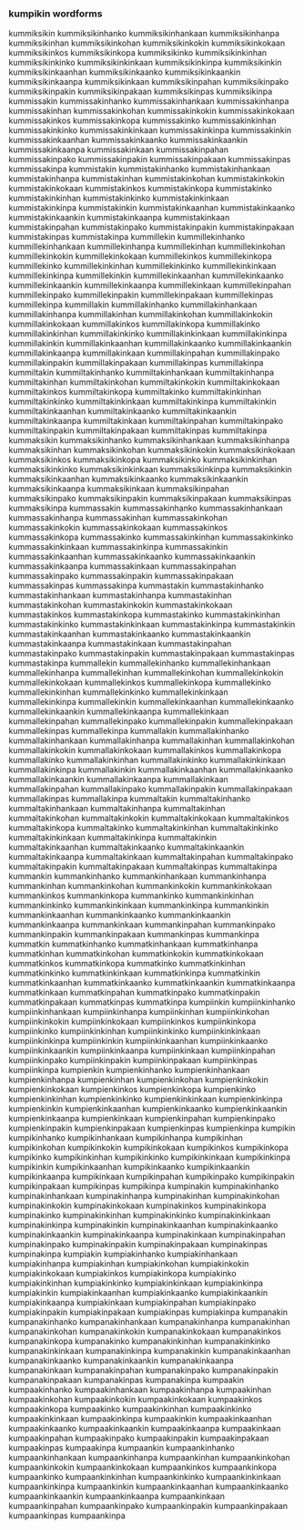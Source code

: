 
### kumpikin wordforms

kummiksikin
kummiksikinhanko
kummiksikinhankaan
kummiksikinhanpa
kummiksikinhan
kummiksikinkohan
kummiksikinkokin
kummiksikinkokaan
kummiksikinkos
kummiksikinkopa
kummiksikinko
kummiksikinkinhan
kummiksikinkinko
kummiksikinkinkaan
kummiksikinkinpa
kummiksikinkin
kummiksikinkaanhan
kummiksikinkaanko
kummiksikinkaankin
kummiksikinkaanpa
kummiksikinkaan
kummiksikinpahan
kummiksikinpako
kummiksikinpakin
kummiksikinpakaan
kummiksikinpas
kummiksikinpa
kummissakin
kummissakinhanko
kummissakinhankaan
kummissakinhanpa
kummissakinhan
kummissakinkohan
kummissakinkokin
kummissakinkokaan
kummissakinkos
kummissakinkopa
kummissakinko
kummissakinkinhan
kummissakinkinko
kummissakinkinkaan
kummissakinkinpa
kummissakinkin
kummissakinkaanhan
kummissakinkaanko
kummissakinkaankin
kummissakinkaanpa
kummissakinkaan
kummissakinpahan
kummissakinpako
kummissakinpakin
kummissakinpakaan
kummissakinpas
kummissakinpa
kummistakin
kummistakinhanko
kummistakinhankaan
kummistakinhanpa
kummistakinhan
kummistakinkohan
kummistakinkokin
kummistakinkokaan
kummistakinkos
kummistakinkopa
kummistakinko
kummistakinkinhan
kummistakinkinko
kummistakinkinkaan
kummistakinkinpa
kummistakinkin
kummistakinkaanhan
kummistakinkaanko
kummistakinkaankin
kummistakinkaanpa
kummistakinkaan
kummistakinpahan
kummistakinpako
kummistakinpakin
kummistakinpakaan
kummistakinpas
kummistakinpa
kummillekin
kummillekinhanko
kummillekinhankaan
kummillekinhanpa
kummillekinhan
kummillekinkohan
kummillekinkokin
kummillekinkokaan
kummillekinkos
kummillekinkopa
kummillekinko
kummillekinkinhan
kummillekinkinko
kummillekinkinkaan
kummillekinkinpa
kummillekinkin
kummillekinkaanhan
kummillekinkaanko
kummillekinkaankin
kummillekinkaanpa
kummillekinkaan
kummillekinpahan
kummillekinpako
kummillekinpakin
kummillekinpakaan
kummillekinpas
kummillekinpa
kummillakin
kummillakinhanko
kummillakinhankaan
kummillakinhanpa
kummillakinhan
kummillakinkohan
kummillakinkokin
kummillakinkokaan
kummillakinkos
kummillakinkopa
kummillakinko
kummillakinkinhan
kummillakinkinko
kummillakinkinkaan
kummillakinkinpa
kummillakinkin
kummillakinkaanhan
kummillakinkaanko
kummillakinkaankin
kummillakinkaanpa
kummillakinkaan
kummillakinpahan
kummillakinpako
kummillakinpakin
kummillakinpakaan
kummillakinpas
kummillakinpa
kummiltakin
kummiltakinhanko
kummiltakinhankaan
kummiltakinhanpa
kummiltakinhan
kummiltakinkohan
kummiltakinkokin
kummiltakinkokaan
kummiltakinkos
kummiltakinkopa
kummiltakinko
kummiltakinkinhan
kummiltakinkinko
kummiltakinkinkaan
kummiltakinkinpa
kummiltakinkin
kummiltakinkaanhan
kummiltakinkaanko
kummiltakinkaankin
kummiltakinkaanpa
kummiltakinkaan
kummiltakinpahan
kummiltakinpako
kummiltakinpakin
kummiltakinpakaan
kummiltakinpas
kummiltakinpa
kummaksikin
kummaksikinhanko
kummaksikinhankaan
kummaksikinhanpa
kummaksikinhan
kummaksikinkohan
kummaksikinkokin
kummaksikinkokaan
kummaksikinkos
kummaksikinkopa
kummaksikinko
kummaksikinkinhan
kummaksikinkinko
kummaksikinkinkaan
kummaksikinkinpa
kummaksikinkin
kummaksikinkaanhan
kummaksikinkaanko
kummaksikinkaankin
kummaksikinkaanpa
kummaksikinkaan
kummaksikinpahan
kummaksikinpako
kummaksikinpakin
kummaksikinpakaan
kummaksikinpas
kummaksikinpa
kummassakin
kummassakinhanko
kummassakinhankaan
kummassakinhanpa
kummassakinhan
kummassakinkohan
kummassakinkokin
kummassakinkokaan
kummassakinkos
kummassakinkopa
kummassakinko
kummassakinkinhan
kummassakinkinko
kummassakinkinkaan
kummassakinkinpa
kummassakinkin
kummassakinkaanhan
kummassakinkaanko
kummassakinkaankin
kummassakinkaanpa
kummassakinkaan
kummassakinpahan
kummassakinpako
kummassakinpakin
kummassakinpakaan
kummassakinpas
kummassakinpa
kummastakin
kummastakinhanko
kummastakinhankaan
kummastakinhanpa
kummastakinhan
kummastakinkohan
kummastakinkokin
kummastakinkokaan
kummastakinkos
kummastakinkopa
kummastakinko
kummastakinkinhan
kummastakinkinko
kummastakinkinkaan
kummastakinkinpa
kummastakinkin
kummastakinkaanhan
kummastakinkaanko
kummastakinkaankin
kummastakinkaanpa
kummastakinkaan
kummastakinpahan
kummastakinpako
kummastakinpakin
kummastakinpakaan
kummastakinpas
kummastakinpa
kummallekin
kummallekinhanko
kummallekinhankaan
kummallekinhanpa
kummallekinhan
kummallekinkohan
kummallekinkokin
kummallekinkokaan
kummallekinkos
kummallekinkopa
kummallekinko
kummallekinkinhan
kummallekinkinko
kummallekinkinkaan
kummallekinkinpa
kummallekinkin
kummallekinkaanhan
kummallekinkaanko
kummallekinkaankin
kummallekinkaanpa
kummallekinkaan
kummallekinpahan
kummallekinpako
kummallekinpakin
kummallekinpakaan
kummallekinpas
kummallekinpa
kummallakin
kummallakinhanko
kummallakinhankaan
kummallakinhanpa
kummallakinhan
kummallakinkohan
kummallakinkokin
kummallakinkokaan
kummallakinkos
kummallakinkopa
kummallakinko
kummallakinkinhan
kummallakinkinko
kummallakinkinkaan
kummallakinkinpa
kummallakinkin
kummallakinkaanhan
kummallakinkaanko
kummallakinkaankin
kummallakinkaanpa
kummallakinkaan
kummallakinpahan
kummallakinpako
kummallakinpakin
kummallakinpakaan
kummallakinpas
kummallakinpa
kummaltakin
kummaltakinhanko
kummaltakinhankaan
kummaltakinhanpa
kummaltakinhan
kummaltakinkohan
kummaltakinkokin
kummaltakinkokaan
kummaltakinkos
kummaltakinkopa
kummaltakinko
kummaltakinkinhan
kummaltakinkinko
kummaltakinkinkaan
kummaltakinkinpa
kummaltakinkin
kummaltakinkaanhan
kummaltakinkaanko
kummaltakinkaankin
kummaltakinkaanpa
kummaltakinkaan
kummaltakinpahan
kummaltakinpako
kummaltakinpakin
kummaltakinpakaan
kummaltakinpas
kummaltakinpa
kummankin
kummankinhanko
kummankinhankaan
kummankinhanpa
kummankinhan
kummankinkohan
kummankinkokin
kummankinkokaan
kummankinkos
kummankinkopa
kummankinko
kummankinkinhan
kummankinkinko
kummankinkinkaan
kummankinkinpa
kummankinkin
kummankinkaanhan
kummankinkaanko
kummankinkaankin
kummankinkaanpa
kummankinkaan
kummankinpahan
kummankinpako
kummankinpakin
kummankinpakaan
kummankinpas
kummankinpa
kummatkin
kummatkinhanko
kummatkinhankaan
kummatkinhanpa
kummatkinhan
kummatkinkohan
kummatkinkokin
kummatkinkokaan
kummatkinkos
kummatkinkopa
kummatkinko
kummatkinkinhan
kummatkinkinko
kummatkinkinkaan
kummatkinkinpa
kummatkinkin
kummatkinkaanhan
kummatkinkaanko
kummatkinkaankin
kummatkinkaanpa
kummatkinkaan
kummatkinpahan
kummatkinpako
kummatkinpakin
kummatkinpakaan
kummatkinpas
kummatkinpa
kumpiinkin
kumpiinkinhanko
kumpiinkinhankaan
kumpiinkinhanpa
kumpiinkinhan
kumpiinkinkohan
kumpiinkinkokin
kumpiinkinkokaan
kumpiinkinkos
kumpiinkinkopa
kumpiinkinko
kumpiinkinkinhan
kumpiinkinkinko
kumpiinkinkinkaan
kumpiinkinkinpa
kumpiinkinkin
kumpiinkinkaanhan
kumpiinkinkaanko
kumpiinkinkaankin
kumpiinkinkaanpa
kumpiinkinkaan
kumpiinkinpahan
kumpiinkinpako
kumpiinkinpakin
kumpiinkinpakaan
kumpiinkinpas
kumpiinkinpa
kumpienkin
kumpienkinhanko
kumpienkinhankaan
kumpienkinhanpa
kumpienkinhan
kumpienkinkohan
kumpienkinkokin
kumpienkinkokaan
kumpienkinkos
kumpienkinkopa
kumpienkinko
kumpienkinkinhan
kumpienkinkinko
kumpienkinkinkaan
kumpienkinkinpa
kumpienkinkin
kumpienkinkaanhan
kumpienkinkaanko
kumpienkinkaankin
kumpienkinkaanpa
kumpienkinkaan
kumpienkinpahan
kumpienkinpako
kumpienkinpakin
kumpienkinpakaan
kumpienkinpas
kumpienkinpa
kumpikin
kumpikinhanko
kumpikinhankaan
kumpikinhanpa
kumpikinhan
kumpikinkohan
kumpikinkokin
kumpikinkokaan
kumpikinkos
kumpikinkopa
kumpikinko
kumpikinkinhan
kumpikinkinko
kumpikinkinkaan
kumpikinkinpa
kumpikinkin
kumpikinkaanhan
kumpikinkaanko
kumpikinkaankin
kumpikinkaanpa
kumpikinkaan
kumpikinpahan
kumpikinpako
kumpikinpakin
kumpikinpakaan
kumpikinpas
kumpikinpa
kumpinakin
kumpinakinhanko
kumpinakinhankaan
kumpinakinhanpa
kumpinakinhan
kumpinakinkohan
kumpinakinkokin
kumpinakinkokaan
kumpinakinkos
kumpinakinkopa
kumpinakinko
kumpinakinkinhan
kumpinakinkinko
kumpinakinkinkaan
kumpinakinkinpa
kumpinakinkin
kumpinakinkaanhan
kumpinakinkaanko
kumpinakinkaankin
kumpinakinkaanpa
kumpinakinkaan
kumpinakinpahan
kumpinakinpako
kumpinakinpakin
kumpinakinpakaan
kumpinakinpas
kumpinakinpa
kumpiakin
kumpiakinhanko
kumpiakinhankaan
kumpiakinhanpa
kumpiakinhan
kumpiakinkohan
kumpiakinkokin
kumpiakinkokaan
kumpiakinkos
kumpiakinkopa
kumpiakinko
kumpiakinkinhan
kumpiakinkinko
kumpiakinkinkaan
kumpiakinkinpa
kumpiakinkin
kumpiakinkaanhan
kumpiakinkaanko
kumpiakinkaankin
kumpiakinkaanpa
kumpiakinkaan
kumpiakinpahan
kumpiakinpako
kumpiakinpakin
kumpiakinpakaan
kumpiakinpas
kumpiakinpa
kumpanakin
kumpanakinhanko
kumpanakinhankaan
kumpanakinhanpa
kumpanakinhan
kumpanakinkohan
kumpanakinkokin
kumpanakinkokaan
kumpanakinkos
kumpanakinkopa
kumpanakinko
kumpanakinkinhan
kumpanakinkinko
kumpanakinkinkaan
kumpanakinkinpa
kumpanakinkin
kumpanakinkaanhan
kumpanakinkaanko
kumpanakinkaankin
kumpanakinkaanpa
kumpanakinkaan
kumpanakinpahan
kumpanakinpako
kumpanakinpakin
kumpanakinpakaan
kumpanakinpas
kumpanakinpa
kumpaakin
kumpaakinhanko
kumpaakinhankaan
kumpaakinhanpa
kumpaakinhan
kumpaakinkohan
kumpaakinkokin
kumpaakinkokaan
kumpaakinkos
kumpaakinkopa
kumpaakinko
kumpaakinkinhan
kumpaakinkinko
kumpaakinkinkaan
kumpaakinkinpa
kumpaakinkin
kumpaakinkaanhan
kumpaakinkaanko
kumpaakinkaankin
kumpaakinkaanpa
kumpaakinkaan
kumpaakinpahan
kumpaakinpako
kumpaakinpakin
kumpaakinpakaan
kumpaakinpas
kumpaakinpa
kumpaankin
kumpaankinhanko
kumpaankinhankaan
kumpaankinhanpa
kumpaankinhan
kumpaankinkohan
kumpaankinkokin
kumpaankinkokaan
kumpaankinkos
kumpaankinkopa
kumpaankinko
kumpaankinkinhan
kumpaankinkinko
kumpaankinkinkaan
kumpaankinkinpa
kumpaankinkin
kumpaankinkaanhan
kumpaankinkaanko
kumpaankinkaankin
kumpaankinkaanpa
kumpaankinkaan
kumpaankinpahan
kumpaankinpako
kumpaankinpakin
kumpaankinpakaan
kumpaankinpas
kumpaankinpa

